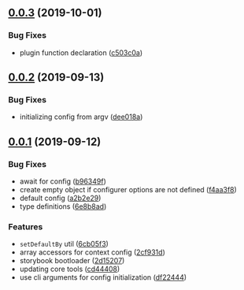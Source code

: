 ## [0.0.3](https://github.com/gavar/webpackery/compare/v/core/0.0.2...v/core/0.0.3) (2019-10-01)


### Bug Fixes

* plugin function declaration ([c503c0a](https://github.com/gavar/webpackery/commit/c503c0a))

## [0.0.2](https://github.com/gavar/webpackery/compare/v/core/0.0.1...v/core/0.0.2) (2019-09-13)


### Bug Fixes

* initializing config from argv ([dee018a](https://github.com/gavar/webpackery/commit/dee018a))

## [0.0.1](https://github.com/gavar/webpackery/compare/v/core/0.0.0...v/core/0.0.1) (2019-09-12)


### Bug Fixes

* await for config ([b96349f](https://github.com/gavar/webpackery/commit/b96349f))
* create empty object if configurer options are not defined ([f4aa3f8](https://github.com/gavar/webpackery/commit/f4aa3f8))
* default config ([a2b2e29](https://github.com/gavar/webpackery/commit/a2b2e29))
* type definitions ([6e8b8ad](https://github.com/gavar/webpackery/commit/6e8b8ad))


### Features

* `setDefaultBy` util ([6cb05f3](https://github.com/gavar/webpackery/commit/6cb05f3))
* array accessors for context config ([2cf931d](https://github.com/gavar/webpackery/commit/2cf931d))
* storybook bootloader ([2d15207](https://github.com/gavar/webpackery/commit/2d15207))
* updating core tools ([cd44408](https://github.com/gavar/webpackery/commit/cd44408))
* use cli arguments for config initialization ([df22444](https://github.com/gavar/webpackery/commit/df22444))
